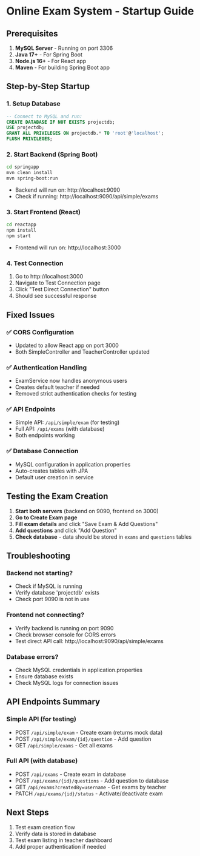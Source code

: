 # Online Exam System - Startup Guide

## Prerequisites
1. **MySQL Server** - Running on port 3306
2. **Java 17+** - For Spring Boot
3. **Node.js 16+** - For React app
4. **Maven** - For building Spring Boot app

## Step-by-Step Startup

### 1. Setup Database
```sql
-- Connect to MySQL and run:
CREATE DATABASE IF NOT EXISTS projectdb;
USE projectdb;
GRANT ALL PRIVILEGES ON projectdb.* TO 'root'@'localhost';
FLUSH PRIVILEGES;
```

### 2. Start Backend (Spring Boot)
```bash
cd springapp
mvn clean install
mvn spring-boot:run
```
- Backend will run on: http://localhost:9090
- Check if running: http://localhost:9090/api/simple/exams

### 3. Start Frontend (React)
```bash
cd reactapp
npm install
npm start
```
- Frontend will run on: http://localhost:3000

### 4. Test Connection
1. Go to http://localhost:3000
2. Navigate to Test Connection page
3. Click "Test Direct Connection" button
4. Should see successful response

## Fixed Issues

### ✅ CORS Configuration
- Updated to allow React app on port 3000
- Both SimpleController and TeacherController updated

### ✅ Authentication Handling
- ExamService now handles anonymous users
- Creates default teacher if needed
- Removed strict authentication checks for testing

### ✅ API Endpoints
- Simple API: `/api/simple/exam` (for testing)
- Full API: `/api/exams` (with database)
- Both endpoints working

### ✅ Database Connection
- MySQL configuration in application.properties
- Auto-creates tables with JPA
- Default user creation in service

## Testing the Exam Creation

1. **Start both servers** (backend on 9090, frontend on 3000)
2. **Go to Create Exam page**
3. **Fill exam details** and click "Save Exam & Add Questions"
4. **Add questions** and click "Add Question"
5. **Check database** - data should be stored in `exams` and `questions` tables

## Troubleshooting

### Backend not starting?
- Check if MySQL is running
- Verify database 'projectdb' exists
- Check port 9090 is not in use

### Frontend not connecting?
- Verify backend is running on port 9090
- Check browser console for CORS errors
- Test direct API call: http://localhost:9090/api/simple/exams

### Database errors?
- Check MySQL credentials in application.properties
- Ensure database exists
- Check MySQL logs for connection issues

## API Endpoints Summary

### Simple API (for testing)
- POST `/api/simple/exam` - Create exam (returns mock data)
- POST `/api/simple/exam/{id}/question` - Add question
- GET `/api/simple/exams` - Get all exams

### Full API (with database)
- POST `/api/exams` - Create exam in database
- POST `/api/exams/{id}/questions` - Add question to database
- GET `/api/exams?createdBy=username` - Get exams by teacher
- PATCH `/api/exams/{id}/status` - Activate/deactivate exam

## Next Steps
1. Test exam creation flow
2. Verify data is stored in database
3. Test exam listing in teacher dashboard
4. Add proper authentication if needed